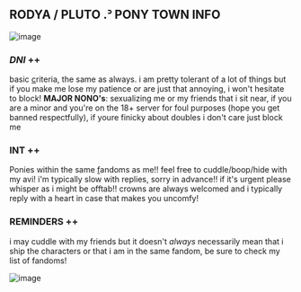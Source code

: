## RODYA / PLUTO .ᐣ PONY TOWN INFO

![image](https://github.com/usagj/usagj/assets/162927497/1efa2ca9-9579-4919-8ecd-d3841e4cf899)

### ***DNI*** ++  
basic [c](https://dni-criteria.carrd.co)riteria, the same as always. i am pretty tolerant of a lot of things but if you make me lose my patience or are just that annoying, i won't hesitate to block! **MAJOR NONO's**: sexualizing me or my friends that i sit near, if you are a minor and you're on the 18+ server for foul purposes (hope you get banned respectfully), if youre finicky about doubles i don't care just block me

### **INT** ++ 
Ponies within the same [f](/rodja)andoms as me!! feel free to cuddle/boop/hide with my avi! i'm typically slow with replies, sorry in advance!! if it's urgent please whisper as i might be offtab!! crowns are always welcomed and i typically reply with a heart in case that makes you uncomfy! 

### **REMINDERS** ++ 
i may cuddle with my friends but it doesn't *always* necessarily mean that i ship the characters or that i am in the same fandom, be sure to check my list of fandoms!

![image](https://github.com/usagj/usagj/assets/162927497/db16cbf7-4824-4cb8-a5e8-21dae5027bb2)



<!--
**usagj/usagj** is a ✨ _special_ ✨ repository because its `README.md` (this file) appears on your GitHub profile.

Here are some ideas to get you started:

- 🔭 I’m currently working on ...
- 🌱 I’m currently learning ...
- 👯 I’m looking to collaborate on ...
- 🤔 I’m looking for help with ...
- 💬 Ask me about ...
- 📫 How to reach me: ...
- 😄 Pronouns: ...
- ⚡ Fun fact: ...
-->
